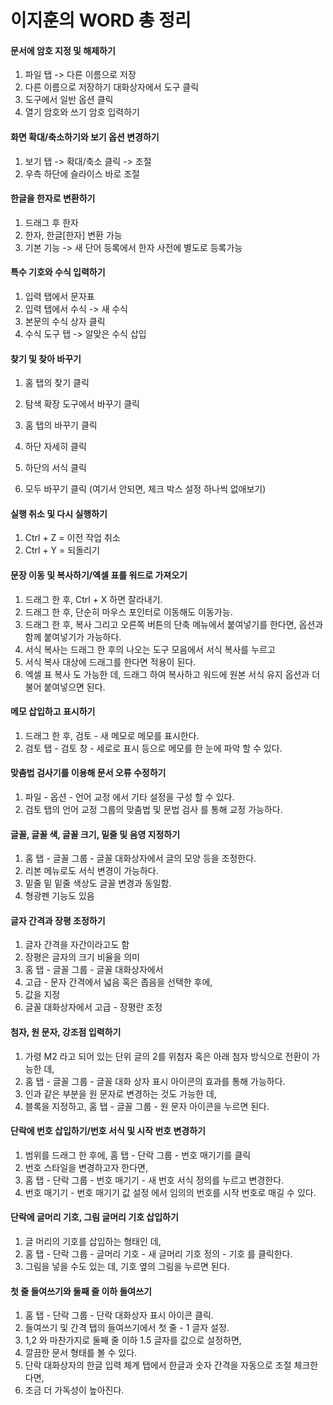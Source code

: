 # 이지훈의 WORD 총 정리



#### 문서에 암호 지정 및 해제하기

1. 파일 탭 -> 다른 이름으로 저장 
2. 다른 이름으로 저장하기 대화상자에서 도구 클릭
3. 도구에서 일반 옵션 클릭
4. 열기 암호와 쓰기 암호 입력하기


#### 화면 확대/축소하기와 보기 옵션 변경하기

1. 보기 탭 -> 확대/축소 클릭 -> 조절
2. 우측 하단에 슬라이스 바로 조절


#### 한글을 한자로 변환하기

1. 드래그 후 한자
2. 한자, 한글[한자] 변환 가능
3. 기본 기능 -> 새 단어 등록에서 한자 사전에 별도로 등록가능


#### 특수 기호와 수식 입력하기

1. 입력 탭에서 문자표
2. 입력 탭에서 수식 -> 새 수식
3. 본문의 수식 상자 클릭 
4. 수식 도구 탭 -> 알맞은 수식 삽입


#### 찾기 및 찾아 바꾸기

1. 홈 탭의 찾기 클릭
2. 탐색 확장 도구에서 바꾸기 클릭

3. 홈 탭의 바꾸기 클릭
4. 하단 자세히 클릭
5. 하단의 서식 클릭
6. 모두 바꾸기 클릭 (여기서 안되면, 체크 박스 설정 하나씩 없애보기)


#### 실행 취소 및 다시 실행하기

1. Ctrl + Z = 이전 작업 취소
2. Ctrl + Y = 되돌리기


#### 문장 이동 및 복사하기/엑셀 표를 워드로 가져오기

1. 드래그 한 후, Ctrl + X 하면 잘라내기.
2. 드래그 한 후, 단순히 마우스 포인터로 이동해도 이동가능.
3. 드래그 한 후, 복사 그리고 오른쪽 버튼의 단축 메뉴에서 붙여넣기를 한다면, 옵션과 함께 붙여넣기가 가능하다.
4. 서식 복사는 드래그 한 후의 나오는 도구 모음에서 서식 복사를 누르고
5. 서식 복사 대상에 드래그를 한다면 적용이 된다.
6. 엑셀 표 복사 도 가능한 데, 드래그 하여 복사하고 워드에 원본 서식 유지 옵션과 더불어 붙여넣으면 된다.


#### 메모 삽입하고 표시하기

1. 드래그 한 후, 검토 - 새 메모로 메모를 표시한다.
2. 검토 탭 - 검토 창 - 세로로 표시 등으로 메모를 한 눈에 파악 할 수 있다.


#### 맞춤법 검사기를 이용해 문서 오류 수정하기

1. 파일 - 옵션 - 언어 교정 에서 기타 설정을 구성 할 수 있다.
2. 검토 탭의 언어 교정 그룹의 맞춤법 및 문법 검사 를 통해 교정 가능하다.


#### 글꼴, 글꼴 색, 글꼴 크기, 밑줄 및 음영 지정하기

1. 홈 탭 - 글꼴 그룹 - 글꼴 대화상자에서 글의 모양 등을 조정한다.
2. 리본 메뉴로도 서식 변경이 가능하다.
3. 밑줄 밑 밑줄 색상도 글꼴 변경과 동일함.
4. 형광펜 기능도 있음


#### 글자 간격과 장평 조정하기

1. 글자 간격을 자간이라고도 함
2. 장평은 글자의 크기 비율을 의미
3. 홈 탭 - 글꼴 그룹 - 글꼴 대화상자에서
4. 고급 - 문자 간격에서 넓음 혹은 좁음을 선택한 후에,
5. 값을 지정
6. 글꼴 대화상자에서 고급 - 장평란 조정


#### 첨자, 원 문자, 강조점 입력하기

1. 가령 M2 라고 되어 있는 단위 글의 2를 위첨자 혹은 아래 첨자 방식으로 전환이 가능한 데,
2. 홈 탭 - 글꼴 그룹 - 글꼴 대화 상자 표시 아이콘의 효과를 통해 가능하다.
3. 인과 같은 부분을 원 문자로 변경하는 것도 가능한 데,
4. 블록을 지정하고, 홈 탭 - 글꼴 그룹 - 원 문자 아이콘을 누르면 된다.


#### 단락에 번호 삽입하기/번호 서식 및 시작 번호 변경하기

1. 범위를 드래그 한 후에, 홈 탭 - 단락 그룹 - 번호 매기기를 클릭
2. 번호 스타일을 변경하고자 한다면,
3. 홈 탭 - 단락 그룹 - 번호 매기기 - 새 번호 서식 정의를 누르고 변경한다.
4. 번호 매기기 - 번호 매기기 값 설정 에서 임의의 번호를 시작 번호로 매길 수 있다.


#### 단락에 글머리 기호, 그림 글머리 기호 삽입하기

1. 글 머리의 기호를 삽입하는 형태인 데,
2. 홈 탭 - 단락 그룹 - 글머리 기호 - 새 글머리 기호 정의 - 기호 를 클릭한다.
3. 그림을 넣을 수도 있는 데, 기호 옆의 그림을 누르면 된다.


#### 첫 줄 들여쓰기와 둘째 줄 이하 들여쓰기

1. 홈 탭 - 단락 그룹 - 단락 대화상자 표시 아이콘 클릭.
2. 들여쓰기 및 간격 탭의 들여쓰기에서 첫 줄 - 1 글자 설정.
3. 1,2 와 마찬가지로 둘째 줄 이하 1.5 글자를 값으로 설정하면,
4. 깔끔한 문서 형태를 볼 수 있다.
5. 단락 대화상자의 한글 입력 체계 탭에서 한글과 숫자 간격을 자동으로 조절 체크한다면,
6. 조금 더 가독성이 높아진다.